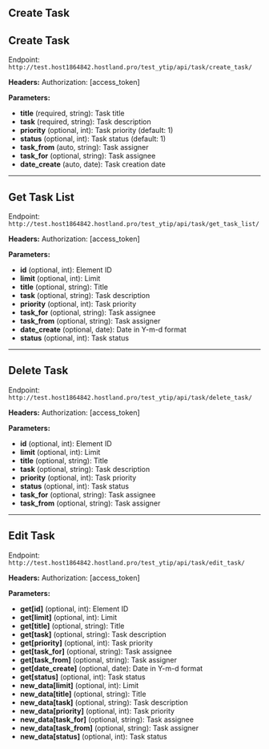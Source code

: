 ## Create Task

## Create Task

Endpoint: `http://test.host1864842.hostland.pro/test_ytip/api/task/create_task/`

**Headers:**
Authorization: [access_token]


**Parameters:**
- **title** (required, string): Task title
- **task** (required, string): Task description
- **priority** (optional, int): Task priority (default: 1)
- **status** (optional, int): Task status (default: 1)
- **task_from** (auto, string): Task assigner
- **task_for** (optional, string): Task assignee
- **date_create** (auto, date): Task creation date

---

## Get Task List

Endpoint: `http://test.host1864842.hostland.pro/test_ytip/api/task/get_task_list/`

**Headers:**
Authorization: [access_token]


**Parameters:**
- **id** (optional, int): Element ID
- **limit** (optional, int): Limit
- **title** (optional, string): Title
- **task** (optional, string): Task description
- **priority** (optional, int): Task priority
- **task_for** (optional, string): Task assignee
- **task_from** (optional, string): Task assigner
- **date_create** (optional, date): Date in Y-m-d format
- **status** (optional, int): Task status

---

## Delete Task

Endpoint: `http://test.host1864842.hostland.pro/test_ytip/api/task/delete_task/`

**Headers:**
Authorization: [access_token]


**Parameters:**
- **id** (optional, int): Element ID
- **limit** (optional, int): Limit
- **title** (optional, string): Title
- **task** (optional, string): Task description
- **priority** (optional, int): Task priority
- **status** (optional, int): Task status
- **task_for** (optional, string): Task assignee
- **task_from** (optional, string): Task assigner

---

## Edit Task

Endpoint: `http://test.host1864842.hostland.pro/test_ytip/api/task/edit_task/`

**Headers:**
Authorization: [access_token]


**Parameters:**
- **get[id]** (optional, int): Element ID
- **get[limit]** (optional, int): Limit
- **get[title]** (optional, string): Title
- **get[task]** (optional, string): Task description
- **get[priority]** (optional, int): Task priority
- **get[task_for]** (optional, string): Task assignee
- **get[task_from]** (optional, string): Task assigner
- **get[date_create]** (optional, date): Date in Y-m-d format
- **get[status]** (optional, int): Task status
- **new_data[limit]** (optional, int): Limit
- **new_data[title]** (optional, string): Title
- **new_data[task]** (optional, string): Task description
- **new_data[priority]** (optional, int): Task priority
- **new_data[task_for]** (optional, string): Task assignee
- **new_data[task_from]** (optional, string): Task assigner
- **new_data[status]** (optional, int): Task status
